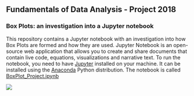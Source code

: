 ## Fundamentals of Data Analysis - Project 2018
### Box Plots: an investigation into a Jupyter notebook
This repository contains a Jupyter notebook with an investigation into how Box Plots are formed and how they are used. Jupyter Notebook is an open-source web application that allows you to create and share documents that contain live code, equations, visualizations and narrative text. To run the notebook, you need to have [Jupyter](http://jupyter.org/) installed on your machine. It can be installed using the [Anaconda](https://www.anaconda.com/download/) Python distribution. The notebook is called [BoxPlot_Project.ipynb](./BoxPlot_Project.ipynb)


<img align="centre" src="C_image.jpg">
